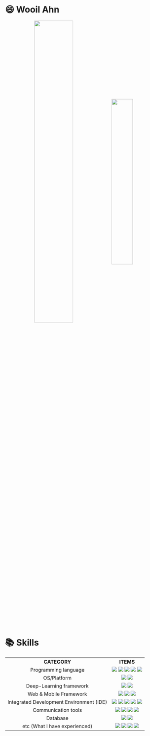 <!-- Chapter 1 -->
# 😄 Wooil Ahn
<div align="center">
<!-- github stats -->
<img width=50% height=auto align="center" src="https://github-readme-stats.vercel.app/api?username=wooilahn&show_icons=true&theme=swift"/> 
<!-- solved.ac (Baekjoon Badge) -->
<img width=37% align="center" src="http://mazassumnida.wtf/api/v2/generate_badge?boj=boxer1532"/>
</div>

<!-- Chapter 2 -->
# 📚 Skills
<div align="center">
       <table align="center">
	       <th>CATEGORY</th>
	       <th>ITEMS</th>
              	      <tr align="center">
	                     <td>Programming language</td>
	                     <td>
                                   <img src="https://img.shields.io/badge/C-4574E0.svg?&style=for-the-badge&logo=C&logoColor=white">
                                   <img src="https://img.shields.io/badge/C++-00599C?style=for-the-badge&logo=c%2B%2B&logoColor=white">
                                   <img src="https://img.shields.io/badge/Java-68BC71.svg?&style=for-the-badge&logo=Java&logoColor=white">
                                   <img src="https://img.shields.io/badge/Python-C41E25.svg?&style=for-the-badge&logo=Python&logoColor=white">
                                   <img src="https://img.shields.io/badge/JavaScript-F7DF1E.svg?&style=for-the-badge&logo=JavaScript&logoColor=black">
                            </td>
	              </tr>
	              <tr align="center">
	                     <td>OS/Platform</td>
	                     <td>
                                   <img src="https://img.shields.io/badge/Ubuntu-E95420.svg?&style=for-the-badge&logo=Ubuntu&logoColor=white">
                                   <img src="https://img.shields.io/badge/Android-3DDC84.svg?&style=for-the-badge&logo=Android&logoColor=white">
                            </td>
	              </tr>
              	      <tr align="center">
	                     <td>Deep-Learning framework</td>
	                     <td>
                                   <img src="https://img.shields.io/badge/Tensorflow-FF6F00.svg?&style=for-the-badge&logo=Tensorflow&logoColor=white">
                                   <img src="https://img.shields.io/badge/Pytorch-EE4C2C.svg?&style=for-the-badge&logo=Android&logoColor=white">
                            </td>
	       	      </tr>
              	      <tr align="center">
	                     <td>Web & Mobile Framework</td>
	                     <td>
                                   <img src="https://img.shields.io/badge/Vue.js-4FC08D.svg?&style=for-the-badge&logo=Vue.js&logoColor=white">
                                   <img src="https://img.shields.io/badge/Bootstrap-7852B3.svg?&style=for-the-badge&logo=Bootstrap&logoColor=white">
                                   <img src="https://img.shields.io/badge/Flutter-02569B.svg?&style=for-the-badge&logo=Flutter&logoColor=white">
                            </td>
	       	      </tr>
              	      <tr align="center">
	                     <td>Integrated Development Environment (IDE)</td>
	                     <td>
                                   <img src="https://img.shields.io/badge/VS-5C2D91.svg?&style=for-the-badge&logo=visualstudio&logoColor=white">
                                   <img src="https://img.shields.io/badge/VSCode-007ACC.svg?&style=for-the-badge&logo=visualstudiocode&logoColor=white">
                                   <img src="https://img.shields.io/badge/Eclipse-2C2255.svg?&style=for-the-badge&logo=EclipseIDE&logoColor=white">
                                   <img src="https://img.shields.io/badge/AndroidStudio-3DDC84.svg?&style=for-the-badge&logo=Pycharm&logoColor=white">
                                   <img src="https://img.shields.io/badge/Pycharm-000000.svg?&style=for-the-badge&logo=Pycharm&logoColor=white">
                            </td>
              	      </tr>
              	      <tr align="center">
	                     <td>Communication tools</td>
	                     <td>
                                   <img src="https://img.shields.io/badge/Github-181717.svg?&style=for-the-badge&logo=Github&logoColor=white">
                                   <img src="https://img.shields.io/badge/Slack-4A154B.svg?&style=for-the-badge&logo=Slack&logoColor=white">
                                   <img src="https://img.shields.io/badge/Trello-0052CC.svg?&style=for-the-badge&logo=Trello&logoColor=white">
                                   <img src="https://img.shields.io/badge/Discord-5865F2.svg?&style=for-the-badge&logo=Discord&logoColor=white">
                            </td>
              	      </tr>
              	      <tr align="center">
	                     <td>Database</td>
	                     <td>
                                   <img src="https://img.shields.io/badge/FirebaseDB-FFCA28.svg?&style=for-the-badge&logo=Firebase&logoColor=black">
                                   <img src="https://img.shields.io/badge/MongoDB-47A248.svg?&style=for-the-badge&logo=MongoDB&logoColor=white">
                            </td>
              	      </tr>
              	      <tr align="center">
	                     <td>etc (What I have experienced)</td>
	                     <td>
                                   <img src="https://img.shields.io/badge/RaspberryPi-A22846.svg?&style=for-the-badge&logo=RaspberryPi&logoColor=white">
				   <img src="https://img.shields.io/badge/ElasticStack-005571.svg?&style=for-the-badge&logo=ElasticStack&logoColor=white">
				   <img src="https://img.shields.io/badge/inVision-FF3366.svg?&style=for-the-badge&logo=inVision&logoColor=white">
				   <img src="https://img.shields.io/badge/LaTeX-008080.svg?&style=for-the-badge&logo=LaTeX&logoColor=white">
                            </td>
              	      </tr>
</div>

<!--
- 🔭 I’m currently working on ...
- 🌱 I’m currently learning ...
- 👯 I’m looking to collaborate on ...
- 🤔 I’m looking for help with ...
- 💬 Ask me about ...
- 📫 How to reach me: ...
- 😄 Pronouns: ...
- ⚡ Fun fact: ...
-->
